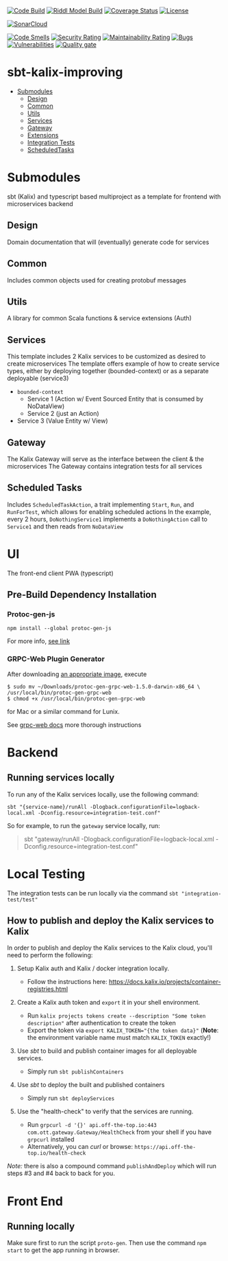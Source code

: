 [![Code Build](https://github.com/improving-ottawa/kalix-improving-template/actions/workflows/ci.yml/badge.svg)](https://github.com/improving-ottawa/kalix-improving-template/actions/workflows/ci.yml/badge.svg)
[![Riddl Model Build](https://github.com/improving-ottawa/kalix-improving-template/actions/workflows/riddl.yml/badge.svg)](https://github.com/improving-ottawa/kalix-improving-template/actions/workflows/riddl.yml)
[![Coverage Status](https://coveralls.io/repos/github/improving-ottawa/kalix-improving-template/badge.svg?branch=main)](https://coveralls.io/github/improving-ottawa/kalix-improving-template?branch=main)
[![License](https://img.shields.io/badge/license-Apache%202-blue.svg)](https://raw.githubusercontent.com/reactific/riddl/master/LICENSE)

[![SonarCloud](https://sonarcloud.io/images/project_badges/sonarcloud-black.svg)](https://sonarcloud.io/summary/new_code?id=improving-ottawa_kalix-improving-template)

[![Code Smells](https://sonarcloud.io/api/project_badges/measure?project=improving-ottawa_kalix-improving-template&metric=code_smells)](https://sonarcloud.io/summary/new_code?id=improving-ottawa_kalix-improving-template)
[![Security Rating](https://sonarcloud.io/api/project_badges/measure?project=improving-ottawa_kalix-improving-template&metric=security_rating)](https://sonarcloud.io/summary/new_code?id=improving-ottawa_kalix-improving-template)
[![Maintainability Rating](https://sonarcloud.io/api/project_badges/measure?project=improving-ottawa_kalix-improving-template&metric=sqale_rating)](https://sonarcloud.io/summary/new_code?id=improving-ottawa_kalix-improving-template)
[![Bugs](https://sonarcloud.io/api/project_badges/measure?project=improving-ottawa_kalix-improving-template&metric=bugs)](https://sonarcloud.io/summary/new_code?id=improving-ottawa_kalix-improving-template)
[![Vulnerabilities](https://sonarcloud.io/api/project_badges/measure?project=improving-ottawa_kalix-improving-template&metric=vulnerabilities)](https://sonarcloud.io/summary/new_code?id=improving-ottawa_kalix-improving-template)
[![Quality gate](https://sonarcloud.io/api/project_badges/quality_gate?project=improving-ottawa_kalix-improving-template)](https://sonarcloud.io/summary/new_code?id=improving-ottawa_kalix-improving-template)

# sbt-kalix-improving

- [Submodules](#submodules)
    - [Design](#design)
    - [Common](#common)
    - [Utils](#utils)
    - [Services](#services)
    - [Gateway](#gateway)
    - [Extensions](#ext)
    - [Integration Tests](#integration-tests)
    - [ScheduledTasks](#scheduled)

# <a id="submodules"></a>  Submodules

sbt (Kalix) and typescript based multiproject as a template for frontend with microservices backend

## <a id="design"></a> Design

Domain documentation that will (eventually) generate code for services

## <a id="common"></a> Common

Includes common objects used for creating protobuf messages

## <a id="utils"></a> Utils

A library for common Scala functions & service extensions (Auth)

## <a id="services"></a> Services

This template includes 2 Kalix services to be customized as desired to create microservices
The template offers example of how to create service types, either by deploying together (bounded-context) or as a
separate deployable (service3)

- `bounded-context`
    - Service 1 (Action w/ Event Sourced Entity that is consumed by NoDataView)
    - Service 2 (just an Action)
- Service 3 (Value Entity w/ View)

## Gateway

The Kalix Gateway will serve as the interface between the client & the microservices
The Gateway contains integration tests for all services

## Scheduled Tasks

Includes `ScheduledTaskAction`, a trait implementing `Start`, `Run`, and `RunForTest`, which allows for enabling
scheduled actions
In the example, every 2 hours,  `DoNothingService1` implements a `DoNothingAction` call to `Service1` and then reads
from `NoDataView`

# UI

The front-end client PWA (typescript)

## Pre-Build Dependency Installation

### Protoc-gen-js

```
npm install --global protoc-gen-js
```

For more info, [see link](https://github.com/yinzara/protoc-gen-js)

### GRPC-Web Plugin Generator

After
downloading [an appropriate image](https://github.com/grpc/grpc-web#code-generator-plugin:~:text=plugin%20from%20our-,release,-page%3A),
execute

```
$ sudo mv ~/Downloads/protoc-gen-grpc-web-1.5.0-darwin-x86_64 \
/usr/local/bin/protoc-gen-grpc-web
$ chmod +x /usr/local/bin/protoc-gen-grpc-web
```

for Mac or a similar command for Lunix.

See [grpc-web docs](https://github.com/improving-ottawa/kalix-improving-template/actions/runs/6866116754/job/18671628548)
more thorough instructions

# Backend

## Running services locally

To run any of the Kalix services locally, use the following command:

```shell
sbt "{service-name}/runAll -Dlogback.configurationFile=logback-local.xml -Dconfig.resource=integration-test.conf"
```

So for example, to run the `gateway` service locally, run:
> sbt "gateway/runAll -Dlogback.configurationFile=logback-local.xml -Dconfig.resource=integration-test.conf"

# Local Testing

The integration tests can be run locally via the command `sbt "integration-test/test"`

## How to publish and deploy the Kalix services to Kalix

In order to publish and deploy the Kalix services to the Kalix cloud, you'll need to perform the following:

1) Setup Kalix auth and Kalix / docker integration locally.

    - Follow the instructions here: https://docs.kalix.io/projects/container-registries.html

2) Create a Kalix auth token and `export` it in your shell environment.

    - Run `kalix projects tokens create --description "Some token description"` after authentication to create the token
    - Export the token via `export KALIX_TOKEN="{the token data}"` (**Note**: the environment variable name must
      match `KALIX_TOKEN` exactly!)

3) Use _sbt_ to build and publish container images for all deployable services.

    - Simply run `sbt publishContainers`

4) Use _sbt_ to deploy the built and published containers

    - Simply run `sbt deployServices`

5) Use the "health-check" to verify that the services are running.

    - Run `grpcurl -d '{}' api.off-the-top.io:443 com.ott.gateway.Gateway/HealthCheck` from your shell if you
      have `grpcurl` installed
    - Alternatively, you can _curl_ or browse: `https://api.off-the-top.io/health-check`

*Note:* there is also a compound command `publishAndDeploy` which will run steps #3 and #4 back to back for you.

# Front End

## Running locally

Make sure first to run the script `proto-gen`. Then use the command `npm start` to get the app running in browser.